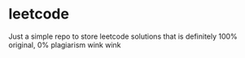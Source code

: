 # leetcode

Just a simple repo to store leetcode solutions that is definitely 100% original, 0% plagiarism wink wink

